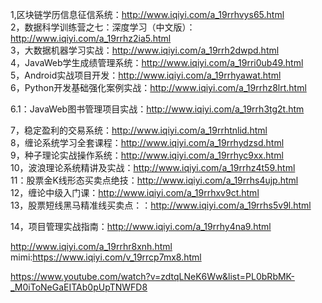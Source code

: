 1,区块链学历信息征信系统：http://www.iqiyi.com/a_19rrhvys65.html    
2，数据科学训练营之七：深度学习（中文版）：http://www.iqiyi.com/a_19rrhz2ia5.html    
3，大数据机器学习实战：http://www.iqiyi.com/a_19rrh2dwpd.html    
4，JavaWeb学生成绩管理系统：http://www.iqiyi.com/a_19rri0ub49.html    
5，Android实战项目开发：http://www.iqiyi.com/a_19rrhyawat.html    
6，Python开发基础强化案例实战：http://www.iqiyi.com/a_19rrhz8lrt.html    

6.1：JavaWeb图书管理项目实战：http://www.iqiyi.com/a_19rrh3tg2t.htm

7，稳定盈利的交易系统：http://www.iqiyi.com/a_19rrhtnlid.html    
8，缠论系统学习全套课程：http://www.iqiyi.com/a_19rrhydzsd.html    
9，种子理论实战操作系统：http://www.iqiyi.com/a_19rrhyc9xx.html    
10，波浪理论系统精讲及实战：http://www.iqiyi.com/a_19rrhz4t59.html    
11：股票金K线形态买卖点绝技：http://www.iqiyi.com/a_19rrhs4ujp.html    
12，缠论中级入门课：http://www.iqiyi.com/a_19rrhxv9ct.html    
13，股票短线黑马精准线买卖点：：http://www.iqiyi.com/a_19rrhs5v9l.html    

14，项目管理实战指南：http://www.iqiyi.com/a_19rrhy4na9.html

http://www.iqiyi.com/a_19rrhr8xnh.html     
mimi:https://www.iqiyi.com/v_19rrcp7mx8.html

https://www.youtube.com/watch?v=zdtqLNeK6Ww&list=PL0bRbMK-_M0iToNeGaEITAb0pUpTNWFD8
